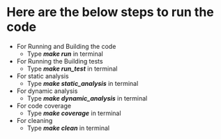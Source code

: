 # Here are the below steps to run the code
 * For Running and Building the code
    * Type ***make run*** in terminal
 * For Running the Building tests
    * Type ***make run_test*** in terminal
 * For static analysis
    * Type ***make static_analysis*** in terminal
 * For dynamic analysis
    * Type ***make dynamic_analysis*** in terminal
 * For code coverage
    * Type ***make coverage*** in terminal
 * For cleaning
    * Type  ***make clean*** in terminal
  